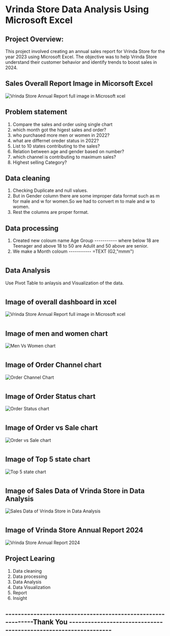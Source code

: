 # Vrinda Store Data Analysis Using Microsoft Excel
## Project Overview:
This project involved creating an annual sales report for Vrinda Store for the year 2023 using Microsoft Excel. The objective was to help Vrinda Store understand their customer behavior and identify trends to boost sales in 2024.

## Sales Overall Report Image in Micorsoft Excel
![Vrinda Store Annual Report full image in Microsoft  xcel](https://github.com/user-attachments/assets/bb4d8c5d-f4ca-4c95-8084-47279f826b16)

## Problem statement
1) Compare the sales and order using single chart
2) which month got the higest sales and order?
3) who purchased more men or women in 2022?
4) what are differnet oreder status in 2022?
5) List to 10 states contributing to the sales?
6) Relation between age and gender based on number?
7) which channel is contributing to maximum sales?
8) Highest selling Category?

## Data cleaning
1) Checking Duplicate and null values.
2) But in Gender column there are some improper data format such as m for male and w for women.So we had to convert m to male and w to women.
3) Rest the columns are proper format.

 ## Data processing
 1) Created new coloum name Age Group
   ----------- where below 18 are Teenager and above 18 to 50 are Adulit and 50 above are senior.
 2) We make a Month coloum
   ----------- =TEXT (G2,"mmm")
#
## Data Analysis
Use Pivot Table to anlaysis and Visualization of the data.

#
## Image of overall dashboard in xcel
![Vrinda Store Annual Report full image in Microsoft  xcel](https://github.com/user-attachments/assets/1819f2d7-9a9b-42f8-b59d-c58777f6f3f0)
#
## Image of men and women chart
![Men Vs Women chart](https://github.com/user-attachments/assets/b6ea4321-a18f-43bb-ad96-e0db8b6084a2)
#
## Image of Order Channel chart
![Order Channel Chart](https://github.com/user-attachments/assets/fd49ab40-84ee-44ec-b13f-331642b05eb6)
#
## Image of Order Status chart
![Order Status chart](https://github.com/user-attachments/assets/c7c4e50d-2d93-4a19-ad14-90bdb76b8783)
#
## Image of Order vs Sale chart
![Order vs Sale chart](https://github.com/user-attachments/assets/283f891f-1244-478d-8d2e-dc1222e2e2c8)
#
## Image of Top 5 state chart
![Top 5 state chart](https://github.com/user-attachments/assets/cfa1f1ee-83a0-4b90-9c9b-86a02bfa0136)
#
## Image of Sales Data of Vrinda Store in Data Analysis
![Sales Data of Vrinda Store in Data Analysis](https://github.com/user-attachments/assets/48f1a20a-d711-43e5-9318-163c5bf23b49)
#
## Image of Vrinda Store Annual Report 2024
![Vrinda Store Annual Report 2024](https://github.com/user-attachments/assets/684eb7eb-e725-4fae-809b-8ca8fc02934d)

## Project Learing
1) Data cleaning
2) Data processing
3) Data Analysis
4) Data Visualization
5) Report
6) Insight

## ------------------------------------------------------------Thank You ----------------------------------------------------------------
